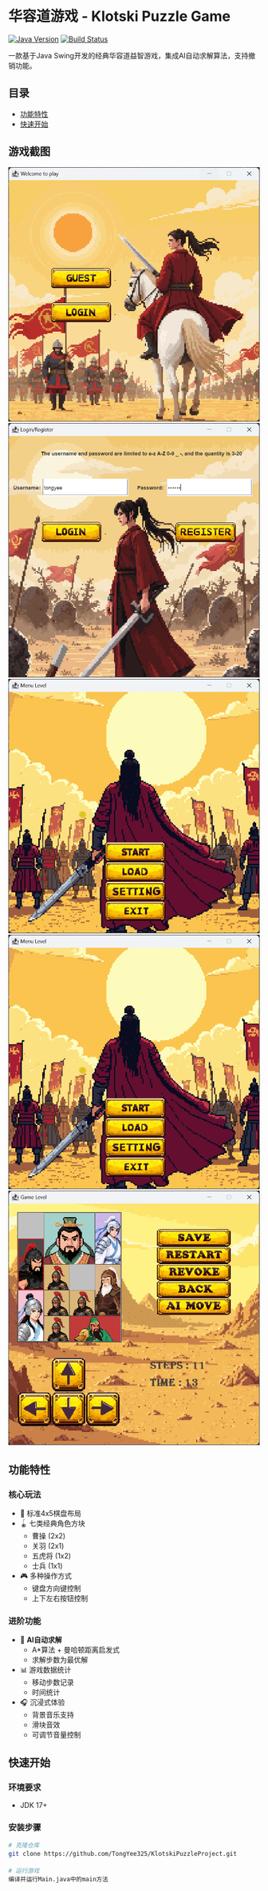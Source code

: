 # 华容道游戏 - Klotski Puzzle Game

[![Java Version](https://img.shields.io/badge/Java-17%2B-orange)](https://openjdk.org/)
[![Build Status](https://img.shields.io/github/actions/workflow/status/yourname/klotski/build.yml?logo=github)](https://github.com/TongYee325/KlotskiPuzzleProject)

一款基于Java Swing开发的经典华容道益智游戏，集成AI自动求解算法，支持撤销功能。


## 目录
- [功能特性](#功能特性)
- [快速开始](#快速开始)

## 游戏截图
  ![start.png](docs/start.png)
  ![login.png](docs/login.png)
  ![menu.png](docs/menu.png)
  ![menu.png](docs/menu.png)
  ![game.png](docs/game.png)
## 功能特性

### 核心玩法
- 🧩 标准4x5棋盘布局
- 🪀 七类经典角色方块
    - 曹操 (2x2)
    - 关羽 (2x1)
    - 五虎将 (1x2)
    - 士兵 (1x1)
- 🎮 多种操作方式
    - 键盘方向键控制
    - 上下左右按钮控制

### 进阶功能
- 🤖 **AI自动求解**
    - A*算法 + 曼哈顿距离启发式
    - 求解步数为最优解
- 📊 游戏数据统计
    - 移动步数记录
    - 时间统计
- 🎧 沉浸式体验
    - 背景音乐支持
    - 滑块音效
    - 可调节音量控制

## 快速开始

### 环境要求
- JDK 17+

### 安装步骤
```bash
# 克隆仓库
git clone https://github.com/TongYee325/KlotskiPuzzleProject.git

# 运行游戏
编译并运行Main.java中的main方法